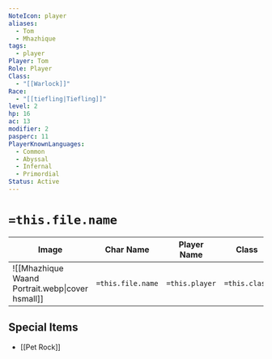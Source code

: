 ```yaml
---
NoteIcon: player
aliases:
  - Tom
  - Mhazhique
tags:
  - player
Player: Tom
Role: Player
Class:
  - "[[Warlock]]"
Race:
  - "[[tiefling|Tiefling]]"
level: 2
hp: 16
ac: 13
modifier: 2
pasperc: 11
PlayerKnownLanguages:
  - Common
  - Abyssal
  - Infernal
  - Primordial
Status: Active
---
```

# `=this.file.name`

| Image                                            | Char Name         | Player Name    | Class         | Race         | Level         |
| ------------------------------------------------ | ----------------- | -------------- | ------------- | ------------ | ------------- |
| ![[Mhazhique Waand Portrait.webp\|cover hsmall]] | `=this.file.name` | `=this.player` | `=this.class` | `=this.race` | `=this.level` |


## Special Items
- [[Pet Rock]]
